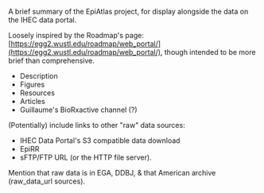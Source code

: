 A brief summary of the EpiAtlas project, for display alongside the data on the IHEC data portal.

Loosely inspired by the Roadmap's page: [https://egg2.wustl.edu/roadmap/web_portal/](https://egg2.wustl.edu/roadmap/web_portal/), though intended to be more brief than comprehensive.

* Description
* Figures
* Resources
* Articles
* Guillaume's BioRxactive channel (?)

(Potentially) include links to other "raw" data sources:
* IHEC Data Portal's S3 compatible data download 
* EpiRR
* sFTP/FTP URL (or the HTTP file server).

Mention that raw data is in EGA, DDBJ, & that American archive (raw_data_url sources).
